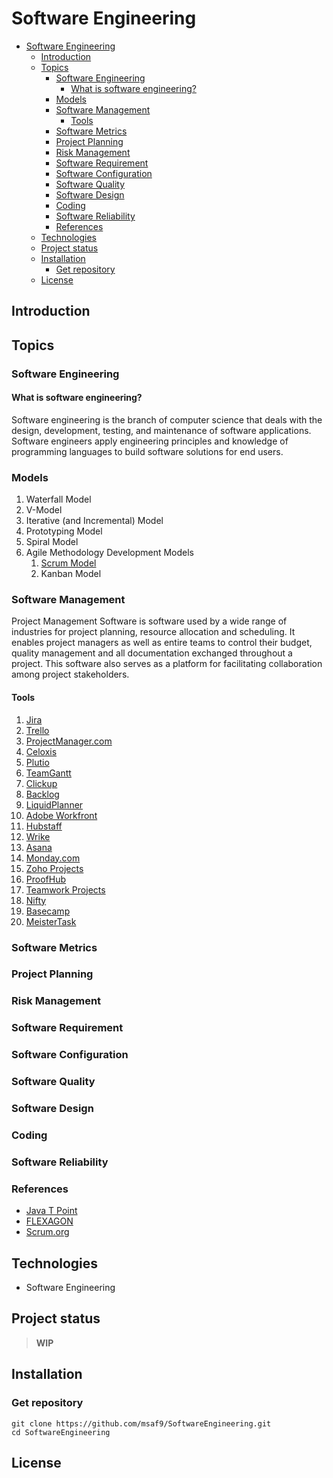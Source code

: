 # Software Engineering

- [Software Engineering](#software-engineering)
  - [Introduction](#introduction)
  - [Topics](#topics)
    - [Software Engineering](#software-engineering-1)
      - [What is software engineering?](#what-is-software-engineering)
    - [Models](#models)
    - [Software Management](#software-management)
      - [Tools](#tools)
    - [Software Metrics](#software-metrics)
    - [Project Planning](#project-planning)
    - [Risk Management](#risk-management)
    - [Software Requirement](#software-requirement)
    - [Software Configuration](#software-configuration)
    - [Software Quality](#software-quality)
    - [Software Design](#software-design)
    - [Coding](#coding)
    - [Software Reliability](#software-reliability)
    - [References](#references)
  - [Technologies](#technologies)
  - [Project status](#project-status)
  - [Installation](#installation)
    - [Get repository](#get-repository)
  - [License](#license)

## Introduction

## Topics

### Software Engineering

#### What is software engineering?

<p> Software engineering is the branch of computer science that deals with the design, development, testing, and maintenance of software applications. Software engineers apply engineering principles and knowledge of programming languages to build software solutions for end users. </p>

### Models

1. Waterfall Model
2. V-Model
3. Iterative (and Incremental) Model
4. Prototyping Model
5. Spiral Model
6. Agile Methodology Development Models
   1. [Scrum Model](SCRUMMODEL.md)
   2. Kanban Model

### Software Management

<p>Project Management Software is software used by a wide range of industries for project planning, resource allocation and scheduling. It enables project managers as well as entire teams to control their budget, quality management and all documentation exchanged throughout a project. This software also serves as a platform for facilitating collaboration among project stakeholders.</p>

#### Tools

1. [Jira](https://www.atlassian.com/)
2. [Trello](https://trello.com/)
3. [ProjectManager.com](https://www.projectmanager.com/)
4. [Celoxis](https://www.celoxis.com/)
5. [Plutio](https://www.plutio.com/)
6. [TeamGantt](https://www.teamgantt.com/)
7. [Clickup](https://clickup.com/)
8. [Backlog](https://nulab.com/backlog/)
9. [LiquidPlanner](https://www.liquidplanner.com/)
10. [Adobe Workfront](https://business.adobe.com/products/workfront/main.html)
11. [Hubstaff](https://hubstaff.com/tasks)
12. [Wrike](https://www.wrike.com/)
13. [Asana](https://asana.com/)
14. [Monday.com](https://monday.com/)
15. [Zoho Projects](https://www.zoho.com/)
16. [ProofHub](https://www.proofhub.com/)
17. [Teamwork Projects](https://www.teamwork.com/)
18. [Nifty](https://niftypm.com/)
19. [Basecamp](www.basecamp.com)
20. [MeisterTask](www.meistertask.com)

### Software Metrics

### Project Planning

### Risk Management

### Software Requirement

### Software Configuration

### Software Quality

### Software Design

### Coding

### Software Reliability

### References

- [Java T Point](https://www.javatpoint.com/software-engineering-tutorial)
- [FLEXAGON](https://flexagon.com/blog/7-software-development-models-you-should-know/)
- [Scrum.org](https://www.scrum.org/resources/what-is-scrum)

## Technologies

- Software Engineering

## Project status

> **WIP**

## Installation

### Get repository

```git
git clone https://github.com/msaf9/SoftwareEngineering.git
cd SoftwareEngineering
```

## License
